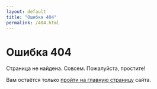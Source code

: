 ```yaml
---
layout: default
title: "Ошибка 404"
permalink: /404.html
---
```


# Ошибка 404

Страница не найдена. Совсем. Пожалуйста, простите!

Вам остаётся только [пройти на главную страницу](/) сайта.
